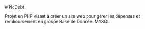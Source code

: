 #   NoDebt

Projet en PHP visant à créer un site web pour gérer les dépenses et remboursement en groupe
 
Base de Donnée:
MYSQL
